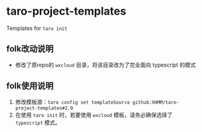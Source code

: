# taro-project-templates
Templates for `taro init`

## folk改动说明
- 修改了原repo的 `wxcloud` 目录，将该目录改为了完全面向 typescript 的模式 

## folk使用说明
1. 修改模板源：`taro config set templateSource github:XHMM/taro-project-templates#2.0`
1. 在使用 `taro init` 时，若要使用 `wxcloud` 模板，请务必确保选择了 `typescript` 模式。

